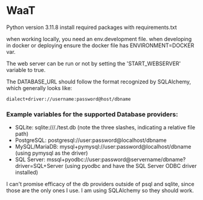 # WaaT

Python version 3.11.8
install required packages with requirements.txt

when working locally, you need an env.development file.
when developing in docker or deploying ensure the docker file has ENVIRONMENT=DOCKER var.

The web server can be run or not by setting the 'START_WEBSERVER' variable to true.

The DATABASE_URL should follow the format recognized by SQLAlchemy, which generally looks like:

`dialect+driver://username:password@host/dbname`

### Example variables for the supported Database providers:
- SQLite: sqlite:///./test.db (note the three slashes, indicating a relative file path)
- PostgreSQL: postgresql://user:password@localhost/dbname
- MySQL/MariaDB: mysql+pymysql://user:password@localhost/dbname (using pymysql as the driver)
- SQL Server: mssql+pyodbc://user:password@servername/dbname?driver=SQL+Server (using pyodbc and have the SQL Server ODBC driver installed)


I can't promise efficacy of the db providers outside of psql and sqlite, since those are the only ones I use. I am using SQLAlchemy so they should work.
